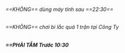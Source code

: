 ###### ==KHÔNG== dùng máy tính sau ==22:30==
###### ==KHÔNG== chơi bi lắc quá 1 trận tại Công Ty

##### ==PHẢI TẮM Trước 10:30

